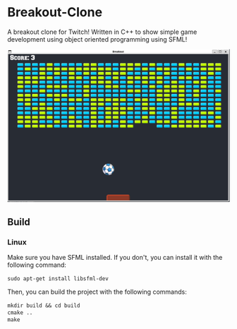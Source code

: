 # Breakout-Clone

A breakout clone for Twitch! Written in C++ to show simple game development using object oriented programming using SFML!

![Preview](preview.png)

## Build

### Linux

Make sure you have SFML installed. If you don't, you can install it with the following command:

```
sudo apt-get install libsfml-dev
```

Then, you can build the project with the following commands:

```
mkdir build && cd build
cmake ..
make
```
